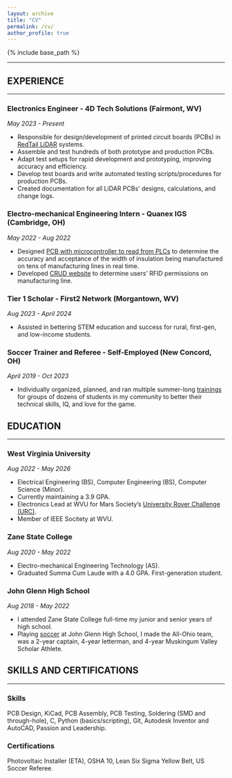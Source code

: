```yaml
---
layout: archive
title: "CV"
permalink: /cv/
author_profile: true
---
```


{% include base_path %}

<!--
## GOALS

Something here
-->

---

## EXPERIENCE

---

### Electronics Engineer - 4D Tech Solutions (Fairmont, WV)
*May 2023 - Present*
- Responsible for design/development of printed circuit boards (PCBs) in [RedTail LiDAR](http://austindriggs.github.io/portfolio/redtail) systems.
- Assemble and test hundreds of both prototype and production PCBs.
- Adapt test setups for rapid development and prototyping, improving accuracy and efficiency.
- Develop test boards and write automated testing scripts/procedures for production PCBs.
- Created documentation for all LiDAR PCBs’ designs, calculations, and change logs.

### Electro-mechanical Engineering Intern - Quanex IGS (Cambridge, OH)
*May 2022 - Aug 2022*
- Designed [PCB with microcontroller to read from PLCs](http://austindriggs.github.io/portfolio/quanex-pcb) to determine the accuracy and acceptance of the width of insulation being manufactured on tens of manufacturing lines in real time.
- Developed [CRUD website](http://austindriggs.github.io/portfolio/quanex-website) to determine users’ RFID permissions on manufacturing line.

### Tier 1 Scholar - First2 Network (Morgantown, WV)
*Aug 2023 - April 2024*
- Assisted in bettering STEM education and success for rural, first-gen, and low-income students.

### Soccer Trainer and Referee - Self-Employed (New Concord, OH)
*April 2019 - Oct 2023*
- Individually organized, planned, and ran multiple summer-long [trainings](http://austindriggs.github.io/portfolio/soccer) for groups of dozens of students in my community to better their technical skills, IQ, and love for the game.



## EDUCATION

---

### West Virginia University
*Aug 2022 - May 2026*
- Electrical Engineering (BS), Computer Engineering (BS), Computer Science (Minor).
- Currently maintaining a 3.9 GPA.
- Electronics Lead at WVU for Mars Society’s [University Rover Challenge (URC)](http://austindriggs.github.io/portfolio/urc).
- Member of IEEE Socitety at WVU.

### Zane State College
*Aug 2020 - May 2022*
- Electro-mechanical Engineering Technology (AS).
- Graduated Summa Cum Laude with a 4.0 GPA. First-generation student.

### John Glenn High School
*Aug 2018 - May 2022*
- I attended Zane State College full-time my junior and senior years of high school. 
- Playing [soccer](http://austindriggs.github.io/portfolio/soccer) at John Glenn High School, I made the All-Ohio team, was a 2-year captain, 4-year letterman, and 4-year Muskingum Valley Scholar Athlete. 



## SKILLS AND CERTIFICATIONS

---

### Skills
PCB Design, KiCad, PCB Assembly, PCB Testing, Soldering (SMD and through-hole), C, Python (basics/scripting), Git, Autodesk Inventor and AutoCAD, Passion and Leadership.

### Certifications
Photovoltaic Installer (ETA), OSHA 10, Lean Six Sigma Yellow Belt, US Soccer Referee.
